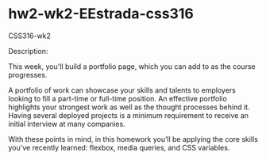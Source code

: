 # hw2-wk2-EEstrada-css316
CSS316-wk2

Description:

This week, you'll build a portfolio page, which you can add to as the course progresses.

A portfolio of work can showcase your skills and talents to employers looking to fill a part-time or full-time position. An effective portfolio highlights your strongest work as well as the thought processes behind it. Having several deployed projects is a minimum requirement to receive an initial interview at many companies.

With these points in mind, in this homework you’ll be applying the core skills you've recently learned: flexbox, media queries, and CSS variables.